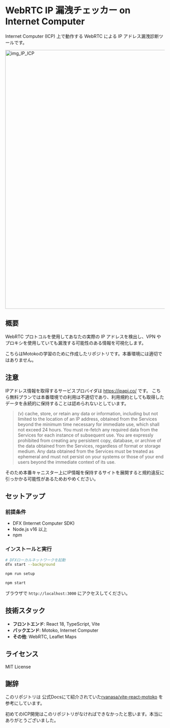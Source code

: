 # WebRTC IP 漏洩チェッカー on Internet Computer

Internet Computer (ICP) 上で動作する WebRTC による IP アドレス漏洩診断ツールです。

<img width="1203" height="817" alt="img_IP_ICP" src="https://github.com/user-attachments/assets/5e3c45ae-5681-444e-92f5-c0563ae0d6a4" />

## 概要

WebRTC プロトコルを使用してあなたの実際の IP アドレスを検出し、VPN やプロキシを使用していても漏洩する可能性のある情報を可視化します。

こちらはMotokoの学習のために作成したリポジトリです。本番環境には適切ではありません。

## 注意
IPアドレス情報を取得するサービスプロバイダは https://ipapi.co/ です。
こちら無料プランでは本番環境での利用は不適切であり、利用規約としても取得したデータを永続的に保持することは認められないとしています。

> (v) cache, store, or retain any data or information, including but not limited to the location of an IP address, obtained from the Services beyond the minimum time necessary for immediate use, which shall not exceed 24 hours. You must re-fetch any required data from the Services for each instance of subsequent use. You are expressly prohibited from creating any persistent copy, database, or archive of the data obtained from the Services, regardless of format or storage medium. Any data obtained from the Services must be treated as ephemeral and must not persist on your systems or those of your end users beyond the immediate context of its use.

そのため本番キャニスター上にIP情報を保持するサイトを展開すると規約違反に引っかかる可能性があるためおやめください。

## セットアップ

### 前提条件

- DFX (Internet Computer SDK)
- Node.js v16 以上
- npm

### インストールと実行

```bash
# DFXローカルネットワークを起動
dfx start --background

npm run setup

npm start
```

ブラウザで `http://localhost:3000` にアクセスしてください。

## 技術スタック

- **フロントエンド**: React 18, TypeScript, Vite
- **バックエンド**: Motoko, Internet Computer
- **その他**: WebRTC, Leaflet Maps

## ライセンス

MIT License

## 謝辞

このリポジトリは 公式Docsにて紹介されていた[rvanasa/vite-react-motoko](https://github.com/rvanasa/vite-react-motoko/tree/main) を参考にしています。

初めてのICP開発はこのリポジトリがなければできなかったと思います。本当にありがとうございました。
